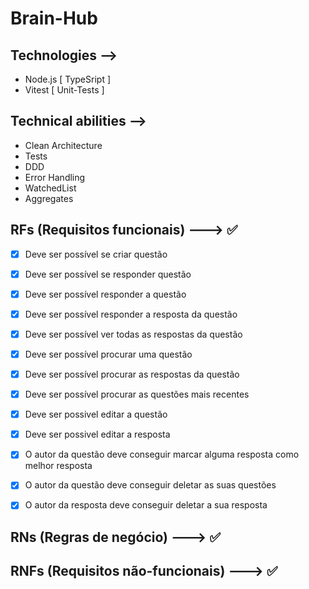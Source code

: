 # Brain-Hub

## Technologies -->

- Node.js [ TypeSript ]
- Vitest [ Unit-Tests ]

## Technical abilities -->

-  Clean Architecture
- Tests
- DDD
- Error Handling
- WatchedList
- Aggregates

##

## RFs (Requisitos funcionais) ---> ✅

 - [X] Deve ser possível se criar questão
 - [X] Deve ser possível se responder questão
 - [X] Deve ser possível responder a questão
 - [X] Deve ser possível responder a resposta da questão
 - [X] Deve ser possível ver todas as respostas da questão
 - [X] Deve ser possível procurar uma questão
 - [X] Deve ser possível procurar as respostas da questão
 - [X] Deve ser possível procurar as questões mais recentes 
 - [X] Deve ser possivel editar a questão
 - [X] Deve ser possivel editar a resposta
 - [X] O autor da questão deve conseguir marcar alguma resposta como melhor resposta 
 - [X] O autor da questão deve conseguir deletar as suas questões
 - [X] O autor da resposta deve conseguir deletar a sua resposta
 

## RNs (Regras de negócio) ---> ✅


## RNFs (Requisitos não-funcionais) ---> ✅


 
